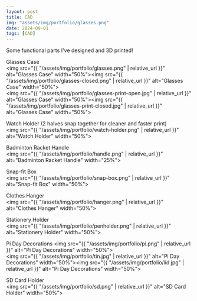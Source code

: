 ```yaml
---
layout: post
title: CAD
img: "assets/img/portfolio/glasses.png"
date: 2024-09-01
tags: [CAD]
---
```

Some functional parts I've designed and 3D printed!

Glasses Case  
<img src="{{ "/assets/img/portfolio/glasses.png" | relative_url }}" alt="Glasses Case" width="50%"><img src="{{ "/assets/img/portfolio/glasses-closed.png" | relative_url }}" alt="Glasses Case" width="50%">  
<img src="{{ "/assets/img/portfolio/glasses-print-open.jpg" | relative_url }}" alt="Glasses Case" width="50%"><img src="{{ "/assets/img/portfolio/glasses-print-closed.jpg" | relative_url }}" alt="Glasses Case" width="50%">

Watch Holder (2 halves snap together for cleaner and faster print)  
<img src="{{ "/assets/img/portfolio/watch-holder.png" | relative_url }}" alt="Watch Holder" width="50%">

Badminton Racket Handle  
<img src="{{ "/assets/img/portfolio/handle.png" | relative_url }}" alt="Badminton Racket Handle" width="25%">

Snap-fit Box  
<img src="{{ "/assets/img/portfolio/snap-box.png" | relative_url }}" alt="Snap-fit Box" width="50%">

Clothes Hanger  
<img src="{{ "/assets/img/portfolio/hanger.png" | relative_url }}" alt="Clothes Hanger" width="50%">

Stationery Holder  
<img src="{{ "/assets/img/portfolio/penholder.png" | relative_url }}" alt="Stationery Holder" width="50%">

Pi Day Decorations
<img src="{{ "/assets/img/portfolio/pi.png" | relative_url }}" alt="Pi Day Decorations" width="50%">  
<img src="{{ "/assets/img/portfolio/tin.jpg" | relative_url }}" alt="Pi Day Decorations" width="50%"><img src="{{ "/assets/img/portfolio/lid.jpg" | relative_url }}" alt="Pi Day Decorations" width="50%">

SD Card Holder  
<img src="{{ "/assets/img/portfolio/sd.png" | relative_url }}" alt="SD Card Holder" width="50%">
